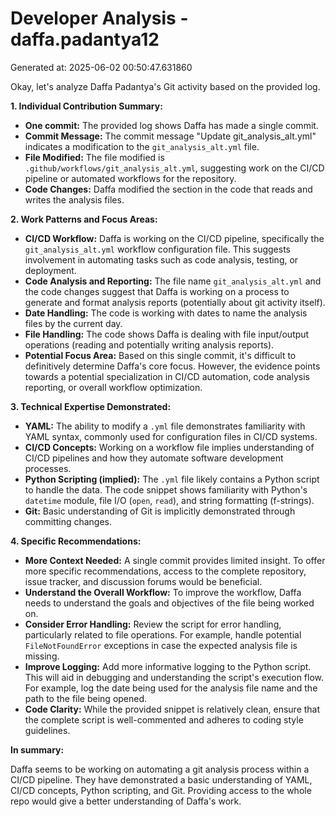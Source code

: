 # Developer Analysis - daffa.padantya12
Generated at: 2025-06-02 00:50:47.631860

Okay, let's analyze Daffa Padantya's Git activity based on the provided log.

**1. Individual Contribution Summary:**

*   **One commit:** The provided log shows Daffa has made a single commit.
*   **Commit Message:** The commit message "Update git\_analysis\_alt.yml" indicates a modification to the `git_analysis_alt.yml` file.
*   **File Modified:** The file modified is `.github/workflows/git_analysis_alt.yml`, suggesting work on the CI/CD pipeline or automated workflows for the repository.
*   **Code Changes:** Daffa modified the section in the code that reads and writes the analysis files.

**2. Work Patterns and Focus Areas:**

*   **CI/CD Workflow:** Daffa is working on the CI/CD pipeline, specifically the `git_analysis_alt.yml` workflow configuration file. This suggests involvement in automating tasks such as code analysis, testing, or deployment.
*   **Code Analysis and Reporting:** The file name `git_analysis_alt.yml` and the code changes suggest that Daffa is working on a process to generate and format analysis reports (potentially about git activity itself).
*   **Date Handling:** The code is working with dates to name the analysis files by the current day.
*   **File Handling:** The code shows Daffa is dealing with file input/output operations (reading and potentially writing analysis reports).
*   **Potential Focus Area:** Based on this single commit, it's difficult to definitively determine Daffa's core focus. However, the evidence points towards a potential specialization in CI/CD automation, code analysis reporting, or overall workflow optimization.

**3. Technical Expertise Demonstrated:**

*   **YAML:** The ability to modify a `.yml` file demonstrates familiarity with YAML syntax, commonly used for configuration files in CI/CD systems.
*   **CI/CD Concepts:** Working on a workflow file implies understanding of CI/CD pipelines and how they automate software development processes.
*   **Python Scripting (implied):** The `.yml` file likely contains a Python script to handle the data.  The code snippet shows familiarity with Python's `datetime` module, file I/O (`open`, `read`), and string formatting (f-strings).
*   **Git:** Basic understanding of Git is implicitly demonstrated through committing changes.

**4. Specific Recommendations:**

*   **More Context Needed:**  A single commit provides limited insight.  To offer more specific recommendations, access to the complete repository, issue tracker, and discussion forums would be beneficial.
*   **Understand the Overall Workflow:** To improve the workflow, Daffa needs to understand the goals and objectives of the file being worked on.
*   **Consider Error Handling:** Review the script for error handling, particularly related to file operations. For example, handle potential `FileNotFoundError` exceptions in case the expected analysis file is missing.
*   **Improve Logging:**  Add more informative logging to the Python script.  This will aid in debugging and understanding the script's execution flow.  For example, log the date being used for the analysis file name and the path to the file being opened.
*   **Code Clarity:**  While the provided snippet is relatively clean, ensure that the complete script is well-commented and adheres to coding style guidelines.

**In summary:**

Daffa seems to be working on automating a git analysis process within a CI/CD pipeline. They have demonstrated a basic understanding of YAML, CI/CD concepts, Python scripting, and Git.  Providing access to the whole repo would give a better understanding of Daffa's work.
